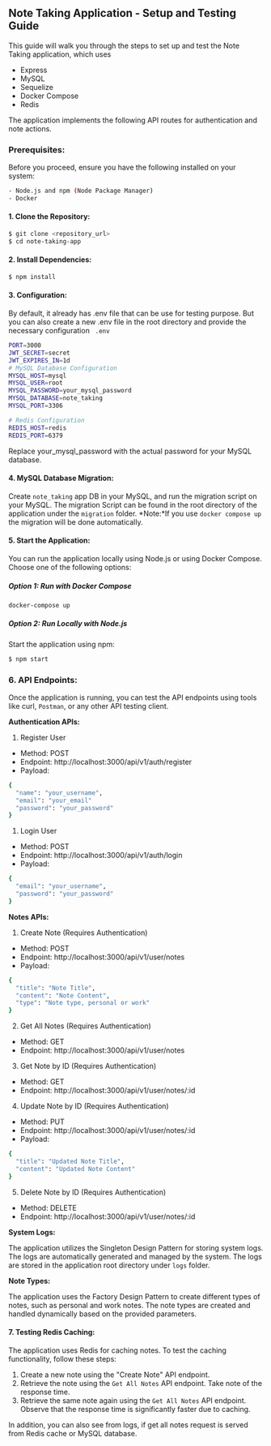 ## Note Taking Application - Setup and Testing Guide

This guide will walk you through the steps to set up and test the Note Taking application, which uses 
- Express
- MySQL
- Sequelize
- Docker Compose
- Redis
  

The application implements the following API routes for authentication and note actions.
### Prerequisites:

Before you proceed, ensure you have the following installed on your system:

```bash 
- Node.js and npm (Node Package Manager)
- Docker
```
#### 1. Clone the Repository:
```bash
$ git clone <repository_url>
$ cd note-taking-app
```

#### 2. Install Dependencies:

```bash
$ npm install
```

#### 3. Configuration:

By default, it already has .env file that can be use for testing purpose. But you can also create a new .env file in the root directory and provide the necessary configuration
` .env`
```bash
PORT=3000
JWT_SECRET=secret
JWT_EXPIRES_IN=1d
# MySQL Database Configuration
MYSQL_HOST=mysql
MYSQL_USER=root
MYSQL_PASSWORD=your_mysql_password
MYSQL_DATABASE=note_taking
MYSQL_PORT=3306

# Redis Configuration
REDIS_HOST=redis
REDIS_PORT=6379
```
Replace your_mysql_password with the actual password for your MySQL database.

#### 4. MySQL Database Migration:
Create `note_taking` app DB in your MySQL, and run the migration script on your MySQL. The migration
Script can be found in the root directory of the application under the `migration` folder.
*Note:*If you use `docker compose up` the migration will be done automatically.

#### 5. Start the Application:
You can run the application locally using Node.js or using Docker Compose. Choose one of the following options:

##### Option 1: Run with Docker Compose
```bash
docker-compose up
```
##### Option 2: Run Locally with Node.js

Start the application using npm:

```bash
$ npm start
```

### 6. API Endpoints:

Once the application is running, you can test the API endpoints using tools like curl, `Postman`, or any other API testing client.

**Authentication APIs:**

1. Register User
  - Method: POST
  - Endpoint: http://localhost:3000/api/v1/auth/register
  - Payload:
```bash 
{
  "name": "your_username",
  "email": "your_email"
  "password": "your_password"
} 
```  


1. Login User
  - Method: POST
  - Endpoint: http://localhost:3000/api/v1/auth/login
  - Payload:

```bash
{
  "email": "your_username",
  "password": "your_password"
}
```

**Notes APIs:**
1. Create Note (Requires Authentication)
  - Method: POST
  - Endpoint: http://localhost:3000/api/v1/user/notes
  - Payload:
  
  ```bash
  {
    "title": "Note Title",
    "content": "Note Content",
    "type": "Note type, personal or work"
  }
  ```

2. Get All Notes (Requires Authentication)
  - Method: GET
  - Endpoint: http://localhost:3000/api/v1/user/notes


3. Get Note by ID (Requires Authentication)
  - Method: GET
  - Endpoint: http://localhost:3000/api/v1/user/notes/:id
  
   
4. Update Note by ID (Requires Authentication)
  - Method: PUT
  - Endpoint: http://localhost:3000/api/v1/user/notes/:id
  - Payload:

```bash
{
  "title": "Updated Note Title",
  "content": "Updated Note Content"
}
```

5. Delete Note by ID (Requires Authentication)
  - Method: DELETE
  - Endpoint: http://localhost:3000/api/v1/user/notes/:id

**System Logs:**

The application utilizes the Singleton Design Pattern for storing system logs. The logs are automatically generated and managed by the system. 
The logs are stored in the application root directory under `logs` folder.

**Note Types:**

The application uses the Factory Design Pattern to create different types of notes, such as personal and work notes. The note types are created and handled dynamically based on the provided parameters.

#### 7. Testing Redis Caching:

The application uses Redis for caching notes. To test the caching functionality, follow these steps:
1. Create a new note using the "Create Note" API endpoint.
2. Retrieve the note using the `Get All Notes` API endpoint. Take note of the response time.
3. Retrieve the same note again using the `Get All Notes` API endpoint. Observe that the response time is significantly faster due to caching.

In addition, you can also see from logs, if get all notes request is served from Redis cache or MySQL database.